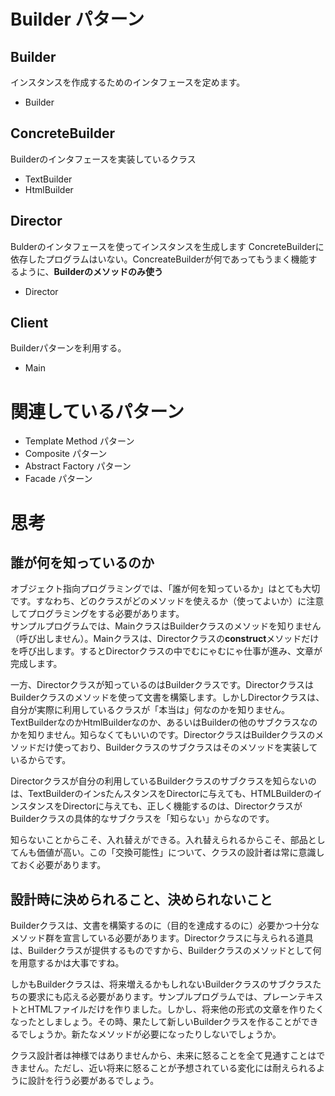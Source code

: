 # Builder パターン

## Builder 
インスタンスを作成するためのインタフェースを定めます。
- Builder

## ConcreteBuilder
Builderのインタフェースを実装しているクラス
- TextBuilder
- HtmlBuilder

## Director
Bulderのインタフェースを使ってインスタンスを生成します
ConcreteBuilderに依存したプログラムはいない。ConcreateBuilderが何であってもうまく機能するように、**Builderのメソッドのみ使う**
- Director

## Client
Builderパターンを利用する。
- Main

# 関連しているパターン
- Template Method パターン
- Composite パターン
- Abstract Factory パターン
- Facade パターン

# 思考
## 誰が何を知っているのか
オブジェクト指向プログラミングでは、「誰が何を知っているか」はとても大切です。すなわち、どのクラスがどのメソッドを使えるか（使ってよいか）に注意してプログラミングをする必要があります。  
サンプルプログラムでは、MainクラスはBuilderクラスのメソッドを知りません（呼び出しません）。Mainクラスは、Directorクラスの**construct**メソッドだけを呼び出します。するとDirectorクラスの中でむにゃむにゃ仕事が進み、文章が完成します。

一方、Directorクラスが知っているのはBuilderクラスです。DirectorクラスはBuilderクラスのメソッドを使って文書を構築します。しかしDirectorクラスは、自分が実際に利用しているクラスが「本当は」何なのかを知りません。TextBuilderなのかHtmlBuilderなのか、あるいはBuilderの他のサブクラスなのかを知りません。知らなくてもいいのです。DirectorクラスはBuilderクラスのメソッドだけ使っており、Builderクラスのサブクラスはそのメソッドを実装しているからです。

Directorクラスが自分の利用しているBuilderクラスのサブクラスを知らないのは、TextBuilderのインsたんスタンスをDirectorに与えても、HTMLBuilderのインスタンスをDirectorに与えても、正しく機能するのは、DirectorクラスがBuilderクラスの具体的なサブクラスを「知らない」からなのです。

知らないことからこそ、入れ替えができる。入れ替えられるからこそ、部品としてんも価値が高い。この「交換可能性」について、クラスの設計者は常に意識しておく必要があります。

## 設計時に決められること、決められないこと
Builderクラスは、文書を構築するのに（目的を達成するのに）必要かつ十分なメソッド群を宣言している必要があります。Directorクラスに与えられる道具は、Builderクラスが提供するものですから、Builderクラスのメソッドとして何を用意するかは大事ですね。

しかもBuilderクラスは、将来増えるかもしれないBuilderクラスのサブクラスたちの要求にも応える必要があります。サンプルプログラムでは、プレーンテキストとHTMLファイルだけを作りました。しかし、将来他の形式の文章を作りたくなったとしましょう。その時、果たして新しいBuilderクラスを作ることができるでしょうか。新たなメソッドが必要になったりしないでしょうか。

クラス設計者は神様ではありませんから、未来に怒ることを全て見通すことはできません。ただし、近い将来に怒ることが予想されている変化には耐えられるように設計を行う必要があるでしょう。


